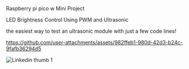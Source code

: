 Raspberry pi pico w Mini Project

LED Brightness Control Using PWM and Ultrasonic

the easiest way to test an ultrasonic module with just a few code lines!


https://github.com/user-attachments/assets/982ffeb1-980d-42d3-b24c-9fafb36294d5

 ![Linkedin thumb 1](https://github.com/user-attachments/assets/d4e0425e-543d-4fb1-a3a0-cc9c4727a884)
